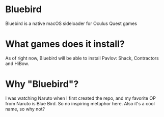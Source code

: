 # Bluebird
Bluebird is a native macOS sideloader for Oculus Quest games

# What games does it install?
As of right now, Bluebird will be able to install Pavlov: Shack, Contractors and HiBow.

# Why "Bluebird"?
I was watching Naruto when I first created the repo, and my favorite OP from Naruto is Blue Bird. So no inspiring metaphor here. Also it's a cool name, so why not?
